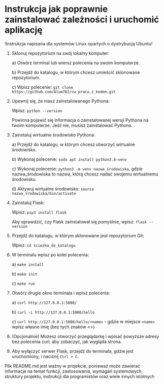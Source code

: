 # Instrukcja jak poprawnie zainstalować zależności i uruchomić aplikację

!Instrukcja napisana dla systemów Linux opartych o dystrybucję Ubuntu!

1. Sklonuj repozytorium na swój lokalny komputer:

   a) Otwórz terminal lub wiersz polecenia na swoim komputerze.
   
   b) Przejdź do katalogu, w którym chcesz umieścić sklonowane repozytorium.
   
   c) Wpisz polecenie: `git clone https://github.com/Alum782/cw_praca_z_kodem.git`

2. Upewnij się, że masz zainstalowanego Pythona:

   Wpisz: `python --version`
   
   Powinna pojawić się informacja o zainstalowanej wersji Pythona na twoim komputerze. Jeśli nie, musisz zainstalować Pythona.

3. Zainstaluj wirtualne środowisko Pythona:

   a) Przejdź do katalogu, w którym chcesz utworzyć wirtualne środowisko.
   
   b) Wykonaj polecenie: `sudo apt install python3.8-venv`
   
   c) Wykonaj polecenie: `python3 -m venv nazwa_środowiska`, gdzie nazwa_środowiska to nazwa, którą chcesz nadać swojemu wirtualnemu środowisku.
   
   d) Aktywuj wirtualne środowisko: `source nazwa_środowiska/bin/activate`

4. Zainstaluj Flask:

   Wpisz: `pip3 install flask`
   
   Aby sprawdzić, czy Flask zainstalował się pomyślnie, wpisz: `flask --version`

5. Przejdź do katalogu, w którym sklonowane jest repozytorium Git:

   Wpisz: `cd ścieżka_do_katalogu`

6. W terminalu wpisz po kolei polecenia:

   a) `make install`
   
   b) `make init`
   
   c) `make run`

7. Otwórz drugie okno terminala i wpisz polecenia:

   a) `curl http://127.0.0.1:5000/`
   
   b) `curl -L http://127.0.0.1:5000/hello`
   
   c) `curl http://127.0.0.1:5000/hello/<name>` - gdzie w miejsce `<name>` wpisz własne imię (bez tych znaków <>)

8. (Opcjonalnie) Możesz otworzyć przeglądarkę i wpisać powyższe adresy bez polecenia curl, aby zobaczyć, jak wygląda strona.

9. Aby wyłączyć serwer Flask, przejdź do terminala, gdzie jest uruchomiony, i naciśnij `Ctrl + C`.

Plik README.md jest ważny w projekcie, ponieważ może zawierać informacje na temat funkcji, zastosowania, wymagań systemowych, struktury projektu, instrukcji dla programistów oraz wiele innych istotnych
